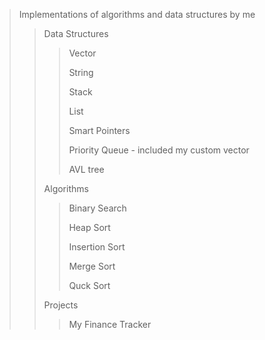 >Implementations of algorithms and data structures by me
>>Data Structures
>>>Vector
>>>
>>>String
>>>
>>>Stack
>>>
>>>List
>>>
>>>Smart Pointers
>>>
>>>Priority Queue - included my custom vector
>>>
>>>AVL tree
>>>
>>Algorithms
>>>Binary Search
>>>
>>>Heap Sort
>>>
>>>Insertion Sort
>>>
>>>Merge Sort
>>>
>>>Quck Sort
>>
>>Projects
>>
>>>My Finance Tracker
